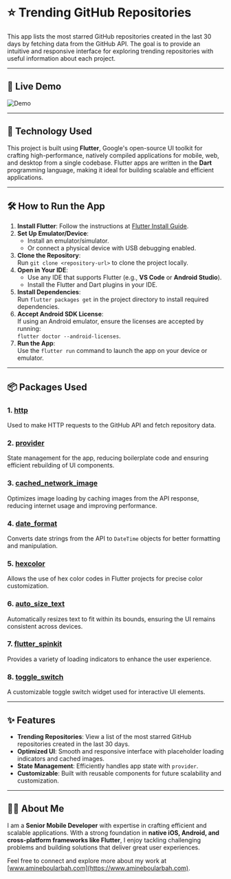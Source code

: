 # ⭐ Trending GitHub Repositories

This app lists the most starred GitHub repositories created in the last 30 days by fetching data from the GitHub API. The goal is to provide an intuitive and responsive interface for exploring trending repositories with useful information about each project.

---

## 🌟 Live Demo

![Demo](https://media.giphy.com/media/GgeZhEjctaL37C2ONP/giphy.gif)

---

## 🚀 Technology Used

This project is built using **Flutter**, Google's open-source UI toolkit for crafting high-performance, natively compiled applications for mobile, web, and desktop from a single codebase. Flutter apps are written in the **Dart** programming language, making it ideal for building scalable and efficient applications.

---

## 🛠️ How to Run the App

1. **Install Flutter**: Follow the instructions at [Flutter Install Guide](https://flutter.dev/docs/get-started/install).
2. **Set Up Emulator/Device**:
   - Install an emulator/simulator.
   - Or connect a physical device with USB debugging enabled.
3. **Clone the Repository**:  
   Run `git clone <repository-url>` to clone the project locally.
4. **Open in Your IDE**:
   - Use any IDE that supports Flutter (e.g., **VS Code** or **Android Studio**).
   - Install the Flutter and Dart plugins in your IDE.
5. **Install Dependencies**:  
   Run `flutter packages get` in the project directory to install required dependencies.
6. **Accept Android SDK License**:  
   If using an Android emulator, ensure the licenses are accepted by running:  
   `flutter doctor --android-licenses`.
7. **Run the App**:  
   Use the `flutter run` command to launch the app on your device or emulator.

---

## 📦 Packages Used

### 1. [http](https://pub.dev/packages/http)
Used to make HTTP requests to the GitHub API and fetch repository data.

### 2. [provider](https://pub.dev/packages/provider)
State management for the app, reducing boilerplate code and ensuring efficient rebuilding of UI components.

### 3. [cached_network_image](https://pub.dev/packages/cached_network_image)
Optimizes image loading by caching images from the API response, reducing internet usage and improving performance.

### 4. [date_format](https://pub.dev/packages/date_format)
Converts date strings from the API to `DateTime` objects for better formatting and manipulation.

### 5. [hexcolor](https://pub.dev/packages/hexcolor)
Allows the use of hex color codes in Flutter projects for precise color customization.

### 6. [auto_size_text](https://pub.dev/packages/auto_size_text)
Automatically resizes text to fit within its bounds, ensuring the UI remains consistent across devices.

### 7. [flutter_spinkit](https://pub.dev/packages/flutter_spinkit)
Provides a variety of loading indicators to enhance the user experience.

### 8. [toggle_switch](https://pub.dev/packages/toggle_switch)
A customizable toggle switch widget used for interactive UI elements.

---

## ✨ Features

- **Trending Repositories**: View a list of the most starred GitHub repositories created in the last 30 days.
- **Optimized UI**: Smooth and responsive interface with placeholder loading indicators and cached images.
- **State Management**: Efficiently handles app state with `provider`.
- **Customizable**: Built with reusable components for future scalability and customization.

---

## 🧑‍💻 About Me

I am a **Senior Mobile Developer** with expertise in crafting efficient and scalable applications. With a strong foundation in **native iOS, Android, and cross-platform frameworks like Flutter**, I enjoy tackling challenging problems and building solutions that deliver great user experiences.

Feel free to connect and explore more about my work at [www.amineboularbah.com](https://www.amineboularbah.com).
